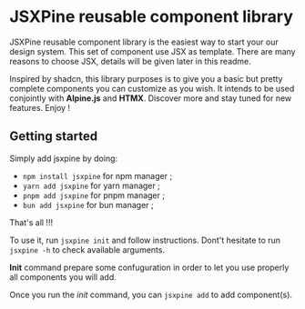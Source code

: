# JSXPine reusable component library

JSXPine reusable component library is the easiest way to start your our design system. This set of component use JSX as template. There are many reasons to choose JSX, details will be given later in this readme.

Inspired by shadcn, this library purposes is to give you a basic but pretty complete components you can customize as you wish. It intends to be used conjointly with **Alpine.js** and **HTMX**. Discover more and stay tuned for new features. Enjoy !

## Getting started

Simply add jsxpine by doing:

- ```npm install jsxpine``` for npm manager ;
- ```yarn add jsxpine``` for yarn manager ;
- ```pnpm add jsxpine``` for pnpm manager ;
- ```bun add jsxpine``` for bun manager ;

That's all !!!

To use it, run ```jsxpine init``` and follow instructions. Dont't hesitate to run ```jsxpine -h``` to check available arguments.

**Init** command prepare some confuguration in order to let you use properly all components you will add.

Once you run the _init_ command, you can ```jsxpine add``` to add component(s).

